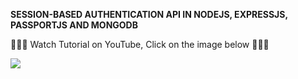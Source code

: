 __SESSION-BASED AUTHENTICATION API IN NODEJS, EXPRESSJS, PASSPORTJS AND MONGODB__

🚀🚀🚀 Watch Tutorial on YouTube, Click on the image below  🚀🚀🚀

[![](https://img.youtube.com/vi/uzhb1mzDJbo/0.jpg)](https://www.youtube.com/watch?v=uzhb1mzDJbo)
